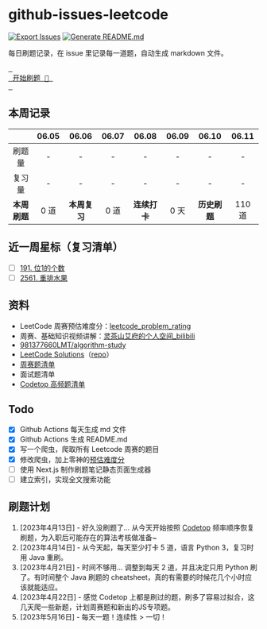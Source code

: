 # github-issues-leetcode

[![Export Issues](https://github.com/winterggg/github-issues-leetcode/actions/workflows/export_issues.yml/badge.svg)](https://github.com/winterggg/github-issues-leetcode/actions/workflows/export_issues.yml) [![Generate README.md](https://github.com/winterggg/github-issues-leetcode/actions/workflows/gemerate_readme.yml/badge.svg)](https://github.com/winterggg/github-issues-leetcode/actions/workflows/gemerate_readme.yml)

每日刷题记录，在 issue 里记录每一道题，自动生成 markdown 文件。

[<kbd> <br> 开始刷题 💪 <br> </kbd>](https://github.com/winterggg/leetcode/issues/new/choose)

## 本周记录

|          | 06.05 | 06.06 | 06.07 | 06.08 | 06.09 | 06.10 | 06.11 |
| :--------: | :---: | :---: | :---: | :---: | :---: | :---: | :---: |
| 刷题量 | - | - | - | - | - | - | - |
| 复习量 | - | - | - | - | - | - | - |
| **本周刷题** | 0 道 | **本周复习** | 0 道 | **连续打卡** | 0 天 | **历史刷题** | 110 道 |

## 近一周星标（复习清单）

- [ ] [191. 位1的个数](https://github.com/winterggg/github-issues-leetcode/issues/109)
- [ ] [2561. 重排水果](https://github.com/winterggg/github-issues-leetcode/issues/108)

## 资料

- LeetCode 周赛预估难度分：[leetcode_problem_rating](https://zerotrac.github.io/leetcode_problem_rating)
- 周赛、基础知识视频讲解：[灵茶山艾府的个人空间_bilibili](https://space.bilibili.com/206214/channel/series)
- [981377660LMT/algorithm-study](https://github.com/981377660LMT/algorithm-study)
- [LeetCode Solutions](https://walkccc.me/LeetCode/)（[repo](https://github.com/walkccc/LeetCode)）
- [周赛题清单](./scripts/crawler/weekly_contests_with_rating.csv)
- 面试题清单
- [Codetop 高频题清单](./CodeTop题库.csv)


## Todo

- [x] Github Actions 每天生成 md 文件
- [x] Github Actions 生成 README.md
- [x] 写一个爬虫，爬取所有 Leetcode 周赛的题目
- [x] 修改爬虫，加上零神的[预估难度分](https://zerotrac.github.io/leetcode_problem_rating)
- [ ] 使用 Next.js 制作刷题笔记静态页面生成器
- [ ] 建立索引，实现全文搜索功能

## 刷题计划

1. [2023年4月13日] - 好久没刷题了... 从今天开始按照 [Codetop](./CodeTop题库.csv) 频率顺序恢复刷题，为入职后可能存在的算法考核做准备~
2. [2023年4月14日] - 从今天起，每天至少打卡 5 道，语言 Python 3，复习时用 Java 重刷。
3. [2023年4月21日] - 时间不够用... 调整到每天 2 道，并且决定只用 Python 刷了。有时间整个 Java 刷题的 cheatsheet，真的有需要的时候花几个小时应该就能适应。
4. [2023年4月22日] - 感觉 Codetop 上都是刷过的题，刷多了容易过拟合，这几天爬一些新题，计划周赛题和新出的JS专项题。
5. [2023年5月16日] - 每天一题！连续性 > 一切！


